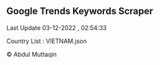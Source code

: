 

## Google Trends Keywords Scraper 
 
Last Update 03-12-2022 , 02:54:33

Country List :
VIETNAM.json



© Abdul Muttaqin 
